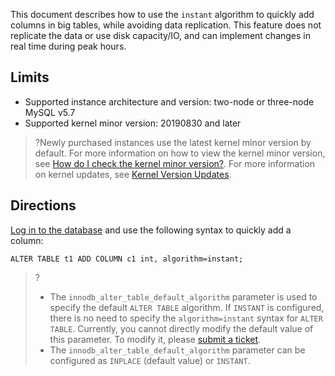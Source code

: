 
This document describes how to use the `instant` algorithm to quickly add columns in big tables, while avoiding data replication. This feature does not replicate the data or use disk capacity/IO, and can implement changes in real time during peak hours.

## Limits
- Supported instance architecture and version: two-node or three-node MySQL v5.7
- Supported kernel minor version: 20190830 and later
>?Newly purchased instances use the latest kernel minor version by default. For more information on how to view the kernel minor version, see [How do I check the kernel minor version?](https://intl.cloud.tencent.com/document/product/236/35995). For more information on kernel updates, see [Kernel Version Updates](https://intl.cloud.tencent.com/document/product/236/35989).

## Directions
[Log in to the database](https://intl.cloud.tencent.com/document/product/236/37788) and use the following syntax to quickly add a column:
```
ALTER TABLE t1 ADD COLUMN c1 int, algorithm=instant;
```
>?
>- The `innodb_alter_table_default_algorithm` parameter is used to specify the default `ALTER TABLE` algorithm. If `INSTANT` is configured, there is no need to specify the `algorithm=instant` syntax for `ALTER TABLE`. Currently, you cannot directly modify the default value of this parameter. To modify it, please [submit a ticket](https://console.cloud.tencent.com/workorder/category).
>- The `innodb_alter_table_default_algorithm` parameter can be configured as `INPLACE` (default value) or `INSTANT`.
